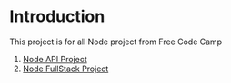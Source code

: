 # Introduction
This project is for all Node project from Free Code Camp

1. [Node API Project](./api/README.md)
2. [Node FullStack Project](./app/README.md)